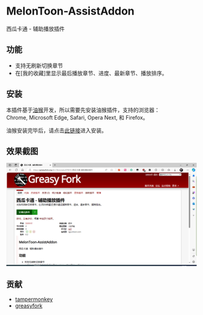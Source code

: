 # MelonToon-AssistAddon
西瓜卡通 - 辅助播放插件

## 功能
- 支持无刷新切换章节
- 在[我的收藏]里显示最后播放章节、进度、最新章节、播放排序。

## 安装
本插件基于[油猴](https://www.baidu.com/s?wd=%E4%BB%80%E4%B9%88%E6%98%AF%E6%B2%B9%E7%8C%B4)开发，所以需要先安装油猴插件，支持的浏览器：Chrome, Microsoft Edge, Safari, Opera Next, 和 Firefox。

油猴安装完毕后，请点击[此链接](https://greasyfork.org/zh-CN/scripts/479015)进入安装。


## 效果截图
![screenshot1](./images/screenshot1.png)


## 贡献
- [tampermonkey](https://www.tampermonkey.net/)
- [greasyfork](https://greasyfork.org/)